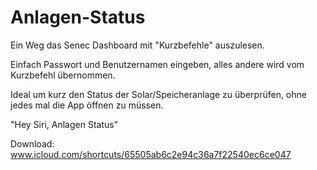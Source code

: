 # Anlagen-Status
Ein Weg das Senec Dashboard mit "Kurzbefehle" auszulesen.

Einfach Passwort und Benutzernamen eingeben, alles andere wird vom Kurzbefehl übernommen.

Ideal um kurz den Status der Solar/Speicheranlage zu überprüfen, ohne jedes mal die App öffnen zu müssen.

"Hey Siri, Anlagen Status"

Download:
www.icloud.com/shortcuts/65505ab6c2e94c36a7f22540ec6ce047
